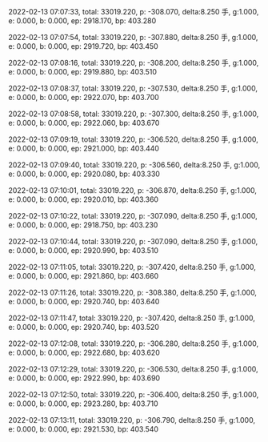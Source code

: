 2022-02-13 07:07:33, total: 33019.220, p: -308.070, delta:8.250 手, g:1.000, e: 0.000, b: 0.000, ep: 2918.170, bp: 403.280

2022-02-13 07:07:54, total: 33019.220, p: -307.880, delta:8.250 手, g:1.000, e: 0.000, b: 0.000, ep: 2919.720, bp: 403.450

2022-02-13 07:08:16, total: 33019.220, p: -308.200, delta:8.250 手, g:1.000, e: 0.000, b: 0.000, ep: 2919.880, bp: 403.510

2022-02-13 07:08:37, total: 33019.220, p: -307.530, delta:8.250 手, g:1.000, e: 0.000, b: 0.000, ep: 2922.070, bp: 403.700

2022-02-13 07:08:58, total: 33019.220, p: -307.300, delta:8.250 手, g:1.000, e: 0.000, b: 0.000, ep: 2922.060, bp: 403.670

2022-02-13 07:09:19, total: 33019.220, p: -306.520, delta:8.250 手, g:1.000, e: 0.000, b: 0.000, ep: 2921.000, bp: 403.440

2022-02-13 07:09:40, total: 33019.220, p: -306.560, delta:8.250 手, g:1.000, e: 0.000, b: 0.000, ep: 2920.080, bp: 403.330

2022-02-13 07:10:01, total: 33019.220, p: -306.870, delta:8.250 手, g:1.000, e: 0.000, b: 0.000, ep: 2920.010, bp: 403.360

2022-02-13 07:10:22, total: 33019.220, p: -307.090, delta:8.250 手, g:1.000, e: 0.000, b: 0.000, ep: 2918.750, bp: 403.230

2022-02-13 07:10:44, total: 33019.220, p: -307.090, delta:8.250 手, g:1.000, e: 0.000, b: 0.000, ep: 2920.990, bp: 403.510

2022-02-13 07:11:05, total: 33019.220, p: -307.420, delta:8.250 手, g:1.000, e: 0.000, b: 0.000, ep: 2921.860, bp: 403.660

2022-02-13 07:11:26, total: 33019.220, p: -308.380, delta:8.250 手, g:1.000, e: 0.000, b: 0.000, ep: 2920.740, bp: 403.640

2022-02-13 07:11:47, total: 33019.220, p: -307.420, delta:8.250 手, g:1.000, e: 0.000, b: 0.000, ep: 2920.740, bp: 403.520

2022-02-13 07:12:08, total: 33019.220, p: -306.280, delta:8.250 手, g:1.000, e: 0.000, b: 0.000, ep: 2922.680, bp: 403.620

2022-02-13 07:12:29, total: 33019.220, p: -306.530, delta:8.250 手, g:1.000, e: 0.000, b: 0.000, ep: 2922.990, bp: 403.690

2022-02-13 07:12:50, total: 33019.220, p: -306.400, delta:8.250 手, g:1.000, e: 0.000, b: 0.000, ep: 2923.280, bp: 403.710

2022-02-13 07:13:11, total: 33019.220, p: -306.790, delta:8.250 手, g:1.000, e: 0.000, b: 0.000, ep: 2921.530, bp: 403.540